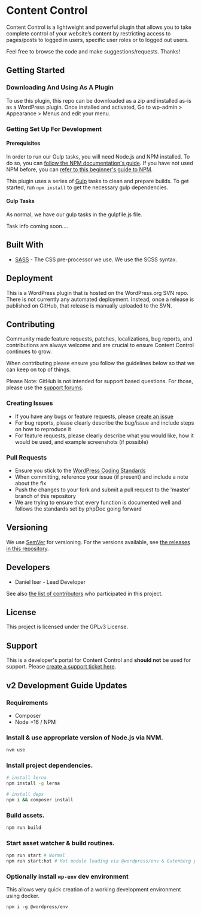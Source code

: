 # Content Control

Content Control is a lightweight and powerful plugin that allows you to take complete control of your website’s content by restricting access to pages/posts to logged in users, specific user roles or to logged out users.

Feel free to browse the code and make suggestions/requests. Thanks!

## Getting Started

### Downloading And Using As A Plugin

To use this plugin, this repo can be downloaded as a zip and installed as-is as a WordPress plugin. Once installed and activated, Go to wp-admin > Appearance > Menus and edit your menu.

### Getting Set Up For Development

#### Prerequisites

In order to run our Gulp tasks, you will need Node.js and NPM installed. To do so, you can [follow the NPM documentation's guide](https://docs.npmjs.com/downloading-and-installing-node-js-and-npm).
If you have not used NPM before, you can [refer to this beginner's guide to NPM](https://www.sitepoint.com/beginners-guide-node-package-manager/).

This plugin uses a series of [Gulp](https://gulpjs.com) tasks to clean and prepare builds. To get started, run `npm install` to get the necessary gulp dependencies.

#### Gulp Tasks

As normal, we have our gulp tasks in the gulpfile.js file.

Task info coming soon....

## Built With

* [SASS](https://sass-lang.com) - The CSS pre-processor we use. We use the SCSS syntax.

## Deployment

This is a WordPress plugin that is hosted on the WordPress.org SVN repo.
There is not currently any automated deployment. Instead, once a release is published on GitHub, that release is manually uploaded to the SVN.

## Contributing

Community made feature requests, patches, localizations, bug reports, and contributions are always welcome and are crucial to ensure Content Control continues to grow.

When contributing please ensure you follow the guidelines below so that we can keep on top of things.

Please Note: GitHub is not intended for support based questions. For those, please use the [support forums](https://wordpress.org/plugins/content-control/).

### Creating Issues

* If you have any bugs or feature requests, please [create an issue](https://github.com/JunglePlugins/Content-Control/issues/new)
* For bug reports, please clearly describe the bug/issue and include steps on how to reproduce it
* For feature requests, please clearly describe what you would like, how it would be used, and example screenshots (if possible)

### Pull Requests

* Ensure you stick to the [WordPress Coding Standards](https://codex.wordpress.org/WordPress_Coding_Standards)
* When committing, reference your issue (if present) and include a note about the fix
* Push the changes to your fork and submit a pull request to the 'master' branch of this repository
* We are trying to ensure that every function is documented well and follows the standards set by phpDoc going forward

## Versioning

We use [SemVer](http://semver.org/) for versioning. For the versions available, see [the releases in this repository](https://github.com/JunglePlugins/Content-Control/releases).

## Developers

* Daniel Iser - Lead Developer

See also [the list of contributors](https://github.com/JunglePlugins/Content-Control/graphs/contributors) who participated in this project.

## License

This project is licensed under the GPLv3 License.

## Support

This is a developer's portal for Content Control and **should not** be used for support. Please [create a support ticket here](https://wordpress.org/plugins/content-control/).



## v2 Development Guide Updates

### Requirements

- Composer
- Node >16 / NPM

### Install & use appropriate version of Node.js via NVM.

```bash
nvm use
```

### Install project dependencies.

```bash
# install lerna
npm install -g lerna

# install deps
npm i && composer install
```

### Build assets.

```bash
npm run build
```

### Start asset watcher & build routines.

```bash
npm run start # Normal
npm run start:hot # Hot module loading via @wordpress/env & Gutenberg plugin.
```

### Optionally install `wp-env` dev environment

This allows very quick creation of a working development environment using docker.

```npm i -g @wordpress/env```
